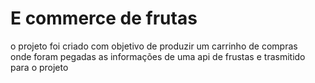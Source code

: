 # E commerce de frutas 
o projeto foi criado com objetivo de produzir um carrinho de compras <br>
onde foram pegadas as informações de uma api de frustas e trasmitido <br>
para o projeto <br>

